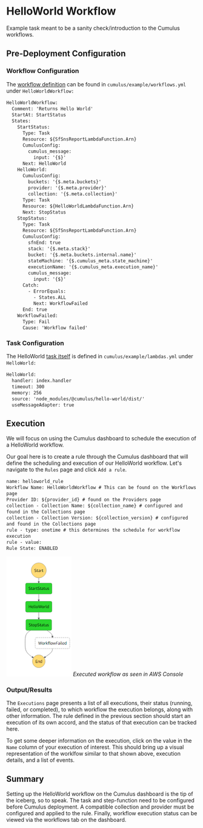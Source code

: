 # HelloWorld Workflow

Example task meant to be a sanity check/introduction to the Cumulus workflows.

## Pre-Deployment Configuration

### Workflow Configuration

The [workflow definition](../workflows/README.md) can be found in `cumulus/example/workflows.yml` under `HelloWorldWorkflow:`

```
HelloWorldWorkflow:
  Comment: 'Returns Hello World'
  StartAt: StartStatus
  States:
    StartStatus:
      Type: Task
      Resource: ${SfSnsReportLambdaFunction.Arn}
      CumulusConfig:
        cumulus_message:
          input: '{$}'
      Next: HelloWorld
    HelloWorld:
      CumulusConfig:
        buckets: '{$.meta.buckets}'
        provider: '{$.meta.provider}'
        collection: '{$.meta.collection}'
      Type: Task
      Resource: ${HelloWorldLambdaFunction.Arn}
      Next: StopStatus
    StopStatus:
      Type: Task
      Resource: ${SfSnsReportLambdaFunction.Arn}
      CumulusConfig:
        sfnEnd: true
        stack: '{$.meta.stack}'
        bucket: '{$.meta.buckets.internal.name}'
        stateMachine: '{$.cumulus_meta.state_machine}'
        executionName: '{$.cumulus_meta.execution_name}'
        cumulus_message:
          input: '{$}'
      Catch:
        - ErrorEquals:
          - States.ALL
          Next: WorkflowFailed
      End: true
    WorkflowFailed:
      Type: Fail
      Cause: 'Workflow failed'
```

### Task Configuration

The HelloWorld [task itself](../workflows/developing-workflow-tasks.md) is defined in `cumulus/example/lambdas.yml` under `HelloWorld:`

```
HelloWorld:
  handler: index.handler
  timeout: 300
  memory: 256
  source: 'node_modules/@cumulus/hello-world/dist/'
  useMessageAdapter: true
```

## Execution

We will focus on using the Cumulus dashboard to schedule the execution of a HelloWorld workflow.

Our goal here is to create a rule through the Cumulus dashboard that will define the scheduling and execution of our HelloWorld workflow. Let's navigate to the `Rules` page and click `Add a rule`.

```
name: helloworld_rule
Workflow Name: HelloWorldWorkflow # This can be found on the Workflows page
Provider ID: ${provider_id} # found on the Providers page
collection - Collection Name: ${collection_name} # configured and found in the Collections page
collection - Collection Version: ${collection_version} # configured and found in the Collections page
rule - type: onetime # this determines the schedule for workflow execution
rule - value:
Rule State: ENABLED
```

![](../images/hello_world_workflow.png)
*Executed workflow as seen in AWS Console*

### Output/Results

The `Executions` page presents a list of all executions, their status (running, failed, or completed), to which workflow the execution belongs, along with other information. The rule defined in the previous section should start an execution of its own accord, and the status of that execution can be tracked here.

To get some deeper information on the execution, click on the value in the `Name` column of your execution of interest. This should bring up a visual representation of the worklfow similar to that shown above, execution details, and a list of events.

## Summary

Setting up the HelloWorld workflow on the Cumulus dashboard is the tip of the iceberg, so to speak. The task and step-function need to be configured before Cumulus deployment. A compatible collection and provider must be configured and applied to the rule. Finally, workflow execution status can be viewed via the workflows tab on the dashboard.
